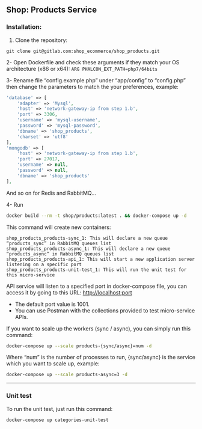 Shop: Products Service
--
### Installation:

1. Clone the repository:
```shell script
git clone git@gitlab.com:shop_ecommerce/shop_products.git
```

2- Open Dockerfile and check these arguments if they match your OS architecture (x86 or x64): ```ARG PHALCON_EXT_PATH=php7/64bits```

3- Rename file “config.example.php” under “app/config” to “config.php” then change the parameters to match the your preferences, example:
```php
'database' => [
    'adapter' => 'Mysql',
    'host' => 'network-gateway-ip from step 1.b',
    'port' => 3306,
    'username' => 'mysql-username',
    'password' => 'mysql-password',
    'dbname' => 'shop_products',
    'charset' => 'utf8'
],
'mongodb' => [
    'host' => 'network-gateway-ip from step 1.b',
    'port' => 27017,
    'username' => null,
    'password' => null,
    'dbname' => 'shop_products'
],
```
And so on for Redis and RabbitMQ...
       
4- Run 
```bash
docker build --rm -t shop/products:latest . && docker-compose up -d
```
This command will create new containers:
```
shop_products_products-sync_1: This will declare a new queue “products_sync” in RabbitMQ queues list
shop_products_products-async_1: This will declare a new queue “products_async” in RabbitMQ queues list
shop_products_products-api_1: This will start a new application server listening on a specific port
shop_products_products-unit-test_1: This will run the unit test for this micro-service
```
API service will listen to a specified port in docker-compose file, you can access it by going to this URL: [http://localhost:port](http://localhost:1001)
- The default port value is 1001.
- You can use Postman with the collections provided to test micro-service APIs.

If you want to scale up the workers (sync / async), you can simply run this command:
```bash
docker-compose up --scale products-{sync/async}=num -d
```
Where “num” is the number of processes to run, {sync/async} is the service which you want to scale up, example:
```bash
docker-compose up --scale products-async=3 -d
```

---
### Unit test
To run the unit test, just run this command:
```bash
docker-compose up categories-unit-test
```